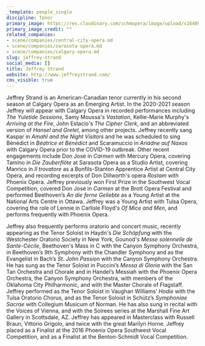 ```yaml
---
_template: people_single
discipline: Tenor
primary_image: https://res.cloudinary.com/schmopera/image/upload/v1640983747/media/2021/12/JeffreyStrand_meqfse.png
primary_image_credit: ""
related_companies:
- scene/companies/central-city-opera.md
- scene/companies/sarasota-opera.md
- scene/companies/calgary-opera.md
slug: jeffrey-strand
social_media: []
title: Jeffrey Strand
website: http://www.jeffreystrand.com/
cms_visible: true
---
```

Jeffrey Strand is an American-Canadian tenor currently in his second season at Calgary Opera as an Emerging Artist. In the 2020-2021 season Jeffrey will appear with Calgary Opera in recorded performances including _The Yuletide Sessions_, Samy Moussa's _Vastation_, Kellie-Marie Murphy's _Arriving at the Fire_, John Estacio's _The Cipher Clerk_, and an abbreviated version of _Hansel and Gretel_, among other projects. Jeffrey recently sang Kaspar in _Amahl and the Night Visitors_ and he was scheduled to sing Bénédict in _Béatrice et Bénédict_ and Scaramuccio in _Ariadne auf Naxos_ with Calgary Opera prior to the COVID-19 outbreak. Other recent engagements include Don José in _Carmen_ with Mercury Opera, covering Tamino in _Die Zauberflöte_ at Sarasota Opera as a Studio Artist, covering Manrico in _Il trovatore_ as a Bonfils-Stanton Apprentice Artist at Central City Opera, and recording excerpts of Don Dillworth's opera _Rostam_ with Phoenix Opera. Jeffrey previously won First Prize in the Southwest Vocal Competition, covered Don José in _Carmen_ at the Brott Opera Festival and performed Beethoven’s _An die ferne Geliebte_ as a Young Artist at the National Arts Centre in Ottawa. Jeffrey was a Young Artist with Tulsa Opera, covering the role of Lennie in Carlisle Floyd's _Of Mice and Men_, and performs frequently with Phoenix Opera.

Jeffrey also frequently performs oratorio and concert music, recently appearing as the Tenor Soloist in Haydn's _Die Schöpfung_ with the Westchester Oratorio Society in New York, Gounod's _Messe solennelle de Sante-Cécile_, Beethoven's Mass in C with the Canyon Symphony Orchestra, in Beethoven’s 9th Symphony with the Chandler Symphony and as the Evangelist in Bach’s _St. John Passion_ with the Canyon Symphony Orchestra. He has sung as the Tenor Soloist in Puccini’s _Messa di Gloria_ with the San Tan Orchestra and Chorale and in Handel’s Messiah with the Phoenix Opera Orchestra, the Canyon Symphony Orchestra, with members of the Oklahoma City Philharmonic, and with the Master Chorale of Flagstaff. Jeffrey performed as the Tenor Soloist in Vaughan Williams’ _Hodie_ with the Tulsa Oratorio Chorus, and as the Tenor Soloist in Schütz’s _Symphoniae Sacrae_ with Collegium Musicum of Norman. He has also sung in recital with the Voices of Vienna, and with the Soirees series at the Marshall Fine Art Gallery in Scottsdale, AZ. Jeffrey has appeared in Masterclass with Russell Braun, Vittorio Grigolo, and twice with the great Marilyn Horne. Jeffrey placed as a Finalist at the 2016 Phoenix Opera Southwest Vocal Competition, and as a Finalist at the Benton-Schmidt Vocal Competition.